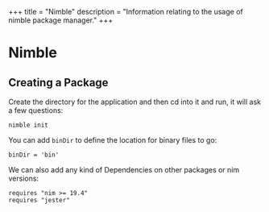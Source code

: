 +++
title = "Nimble"
description = "Information relating to the usage of nimble package manager."
+++

# Nimble

## Creating a Package

Create the directory for the application and then cd into it and run, it will ask a few questions:
```
nimble init
```
You can add `binDir` to define the location for binary files to go:
```
binDir = 'bin'
```
We can also add any kind of Dependencies on other packages or nim versions:
```
requires "nim >= 19.4"
requires "jester"
```